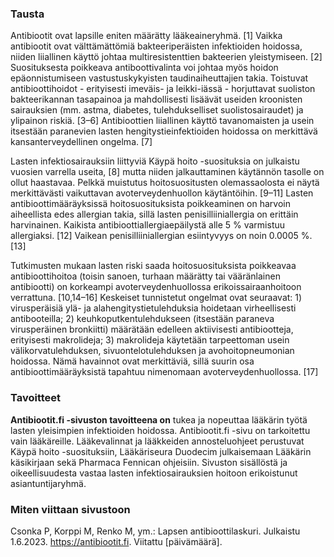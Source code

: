 ### Tausta
Antibiootit ovat lapsille eniten määrätty lääkeaineryhmä. [1] Vaikka antibiootit ovat välttämättömiä bakteeriperäisten infektioiden hoidossa, niiden liiallinen käyttö johtaa multiresistenttien bakteerien yleistymiseen. [2] Suosituksesta poikkeava antiboottivalinta voi johtaa myös hoidon epäonnistumiseen vastustuskykyisten taudinaiheuttajien takia. Toistuvat antibioottihoidot - erityisesti imeväis- ja leikki-iässä - horjuttavat suoliston bakteerikannan tasapainoa ja mahdollisesti lisäävät useiden kroonisten sairauksien (mm. astma, diabetes, tulehdukselliset suolistosairaudet) ja ylipainon riskiä. [3–6] Antibioottien liiallinen käyttö tavanomaisten ja usein itsestään paranevien lasten hengitystieinfektioiden hoidossa on merkittävä kansanterveydellinen ongelma. [7]

Lasten infektiosairauksiin liittyviä Käypä hoito -suosituksia on julkaistu vuosien varrella useita, [8] mutta niiden jalkauttaminen käytännön tasolle on ollut haastavaa. Pelkkä muistutus hoitosuositusten olemassaolosta ei näytä merkittävästi vaikuttavan avoterveydenhuollon käytäntöihin. [9–11] Lasten antibioottimääräyksissä hoitosuosituksista poikkeaminen on harvoin aiheellista edes allergian takia, sillä lasten penisilliiniallergia on erittäin harvinainen. Kaikista antibioottiallergiaepäilystä alle 5 % varmistuu allergiaksi. [12] Vaikean penisilliiniallergian esiintyvyys on noin 0.0005 %. [13]

Tutkimusten mukaan lasten riski saada hoitosuosituksista poikkeavaa antibioottihoitoa (toisin sanoen, turhaan määrätty tai vääränlainen antibiootti) on korkeampi avoterveydenhuollossa erikoissairaanhoitoon verrattuna. [10,14–16] Keskeiset tunnistetut ongelmat ovat seuraavat: 1) virusperäisiä ylä- ja alahengitystietulehduksia hoidetaan virheellisesti antibooteilla; 2) keuhkoputkentulehdukseen (itsestään paraneva virusperäinen bronkiitti) määrätään edelleen aktiivisesti antibiootteja, erityisesti makrolideja; 3) makrolideja käytetään tarpeettoman usein välikorvatulehduksen, sivuontelotulehduksen ja avohoitopneumonian hoidossa. Nämä havainnot ovat merkittäviä, sillä suurin osa antibioottimääräyksistä tapahtuu nimenomaan avoterveydenhuollossa. [17]

### Tavoitteet
**Antibiootit.fi -sivuston tavoitteena on** tukea ja nopeuttaa lääkärin työtä lasten yleisimpien infektioiden hoidossa. Antibiootit.fi -sivu on tarkoitettu vain lääkäreille. Lääkevalinnat ja lääkkeiden annosteluohjeet perustuvat Käypä hoito -suosituksiin, Lääkäriseura Duodecim julkaisemaan Lääkärin käsikirjaan sekä Pharmaca Fennican ohjeisiin. Sivuston sisällöstä ja oikeellisuudesta vastaa lasten infektiosairauksien hoitoon erikoistunut asiantuntijaryhmä.

### Miten viittaan sivustoon
Csonka P, Korppi M, Renko M, ym.: Lapsen antibioottilaskuri. Julkaistu 1.6.2023. https://antibiootit.fi. Viitattu [päivämäärä].